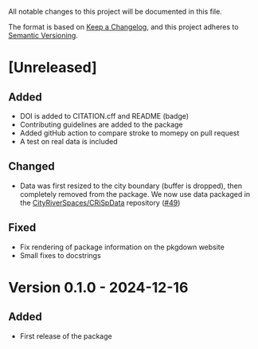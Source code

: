 All notable changes to this project will be documented in this file.

The format is based on [Keep a Changelog](https://keepachangelog.com/en/1.1.0/),
and this project adheres to [Semantic Versioning](https://semver.org/spec/v2.0.0.html).

# [Unreleased]

## Added

- DOI is added to CITATION.cff and README (badge)
- Contributing guidelines are added to the package
- Added gitHub action to compare stroke to momepy on pull request
- A test on real data is included

## Changed

- Data was first resized to the city boundary (buffer is dropped), then completely removed from the package. We now use data packaged in the [CityRiverSpaces/CRiSpData](https://github.com/CityRiverSpaces/CRiSpData) repository ([#49](https://github.com/CityRiverSpaces/rcoins/pull/49))

## Fixed

- Fix rendering of package information on the pkgdown website
- Small fixes to docstrings

# Version 0.1.0 - 2024-12-16

## Added

- First release of the package
